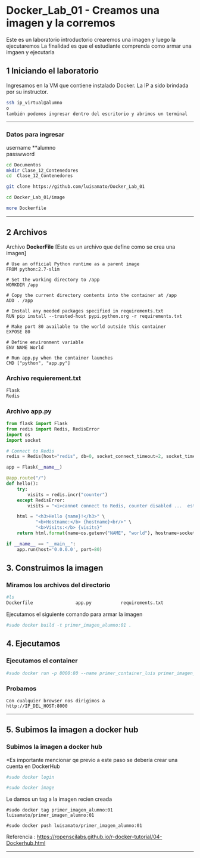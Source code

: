 # Docker_Lab_01 - Creamos una imagen y la corremos

Este es un laboratorio introductorio crearemos una imagen y luego la ejecutaremos
La finalidad es que el estudiante comprenda como armar una imgaen y ejecutarla

## 1 Iniciando el laboratorio

Ingresamos en la VM que contiene instalado Docker. La IP a sido brindada por su instructor. 

```bash
ssh ip_virtual@alumno
o
también podemos ingresar dentro del escritorio y abrimos un terminal
```
----
### Datos para ingresar 

username  **alumno \
passwword 
```bash
cd Documentos
mkdir Clase_12_Contenedores
cd  Clase_12_Contenedores

git clone https://github.com/luisamato/Docker_Lab_01

cd Docker_Lab_01/image

more Dockerfile
```

---

## 2 Archivos

Archivo **DockerFile** [Este es un archivo que define como se crea una imagen]

```docker
# Use an official Python runtime as a parent image
FROM python:2.7-slim

# Set the working directory to /app
WORKDIR /app

# Copy the current directory contents into the container at /app
ADD . /app

# Install any needed packages specified in requirements.txt
RUN pip install --trusted-host pypi.python.org -r requirements.txt

# Make port 80 available to the world outside this container
EXPOSE 80

# Define environment variable
ENV NAME World

# Run app.py when the container launches
CMD ["python", "app.py"]

````

### Archivo **requierement.txt**
````bash
Flask
Redis
````

### Archivo **app.py**

```python
from flask import Flask
from redis import Redis, RedisError
import os
import socket

# Connect to Redis
redis = Redis(host="redis", db=0, socket_connect_timeout=2, socket_timeout=2)

app = Flask(__name__)

@app.route("/")
def hello():
    try:
        visits = redis.incr("counter")
    except RedisError:
        visits = "<i>cannot connect to Redis, counter disabled ...  esta la base ... </i>"

    html = "<h3>Hello {name}!</h3>" \
           "<b>Hostname:</b> {hostname}<br/>" \
           "<b>Visits:</b> {visits}"
    return html.format(name=os.getenv("NAME", "world"), hostname=socket.gethostname(), visits=visits)

if __name__ == "__main__":
    app.run(host='0.0.0.0', port=80)
````

## 3. Construimos la imagen
### Miramos los archivos del directorio
```bash
#ls
Dockerfile                app.py           requirements.txt
````
Ejecutamos el siguiente comando para armar la imagen
```bash
#sudo docker build -t primer_imagen_alumno:01 .
````
## 4. Ejecutamos
### Ejecutamos el container
```bash
#sudo docker run -p 8000:80 --name primer_container_luis primer_imagen_alumno:01
````

### Probamos
```
Con cualquier browser nos dirigimos a 
http://IP_DEL_HOST:8000
```

---
## 5. Subimos la imagen a docker hub
### Subimos la imagen a docker hub
*Es importante mencionar qe previo a este paso se debería crear una cuenta en DockerHub
```bash
#sudo docker login

#sudo docker image
````

Le damos un tag a la imagen recien creada 
```docker
#sudo docker tag primer_imagen_alumno:01 luisamato/primer_imagen_alumno:01

#sudo docker push luisamato/primer_imagen_alumno:01

```

Referencia : https://ropenscilabs.github.io/r-docker-tutorial/04-Dockerhub.html

----